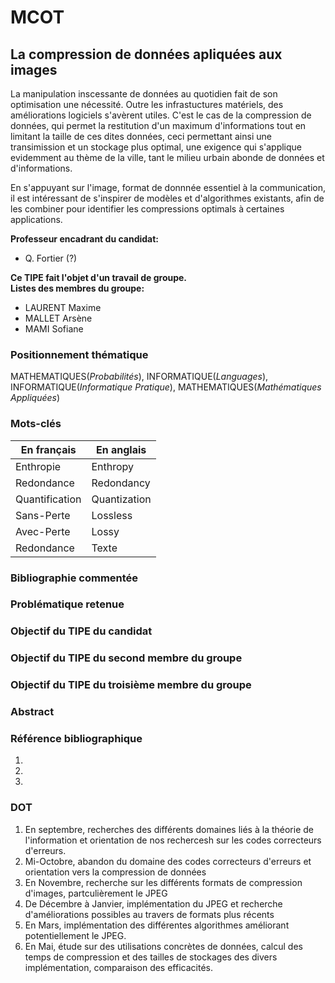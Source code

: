 # MCOT

## La compression de données apliquées aux images

La manipulation inscessante de données au quotidien fait de son optimisation une nécessité. Outre les infrastuctures matériels, des améliorations logiciels s'avèrent utiles. C'est le cas de la compression de données, qui permet la restitution d'un maximum d'informations tout en limitant la taille de ces dites données, ceci permettant ainsi une transimission et un stockage plus optimal, une exigence qui s'applique evidemment au thème de la ville, tant le milieu urbain abonde de données et d'informations.

En s'appuyant sur l'image, format de donnnée essentiel à la communication, il est intéressant de s'inspirer de modèles et d'algorithmes existants, afin de les combiner pour identifier les compressions optimals à certaines applications.

**Professeur encadrant du candidat:**

 - Q. Fortier (?)

**Ce TIPE fait l'objet d'un travail de groupe.**  
**Listes des membres du groupe:** 

 - LAURENT Maxime
 - MALLET Arsène
 - MAMI Sofiane

 ### Positionnement thématique

 MATHEMATIQUES(*Probabilités*), INFORMATIQUE(*Languages*), INFORMATIQUE(*Informatique Pratique*), MATHEMATIQUES(*Mathématiques Appliquées*)

 ### Mots-clés

| En français  | En anglais   |
| ------- | -------- |
| Enthropie   | Enthropy    |
| Redondance   | Redondancy    |
| Quantification   | Quantization    |
| Sans-Perte   | Lossless   |
| Avec-Perte   | Lossy    |
| Redondance   | Texte    |

### Bibliographie commentée

### Problématique retenue

### Objectif du TIPE du candidat

### Objectif du TIPE du second membre du groupe

### Objectif du TIPE du troisième membre du groupe

### Abstract

### Référence bibliographique
1. 
2. 
3. 

### DOT

1. En septembre, recherches des différents domaines liés à la théorie de l'information et orientation de nos rechercesh sur les codes correcteurs d'erreurs.
2. Mi-Octobre, abandon du domaine des codes correcteurs d'erreurs et orientation vers la compression de données
3. En Novembre, recherche sur les différents formats de compression d'images, partculièrement le JPEG
4. De Décembre à Janvier, implémentation du JPEG et recherche d'améliorations possibles au travers de formats plus récents
5. En Mars, implémentation des différentes algorithmes améliorant potentiellement le JPEG.
6. En Mai, étude sur des utilisations concrètes de données, calcul des temps de compression et des tailles de stockages des divers implémentation, comparaison des efficacités. 

 
